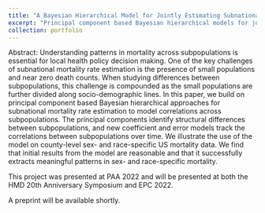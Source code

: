 ```yaml
---
title: "A Bayesian Hierarchical Model for Jointly Estimating Subnational Mortality for Mutliple Populations"
excerpt: "Principal component based Bayesian hierarchical models for joint mortality rate estimation."
collection: portfolio
---
```


Abstract: Understanding patterns in mortality across subpopulations is essential for local health policy decision making. One of the key challenges of subnational mortality rate estimation is the presence of small populations and near zero death counts. When studying differences between subpopulations, this challenge is compounded as the small populations are further divided along socio-demographic lines. In this paper, we build on principal component based Bayesian hierarchical approaches for subnational mortality rate estimation to model correlations across subpopulations. The principal components identify structural differences between subpopulations, and new coefficient and error models track the correlations between subpopulations over time. We illustrate the use of the model on county-level sex- and race-specific US mortality data. We find that initial results from the model are reasonable and that it successfully extracts meaningful patterns in sex- and race-specific mortality.

This project was presented at PAA 2022 and will be presented at both the HMD 20th Anniversary Symposium and EPC 2022.

A preprint will be available shortly.
